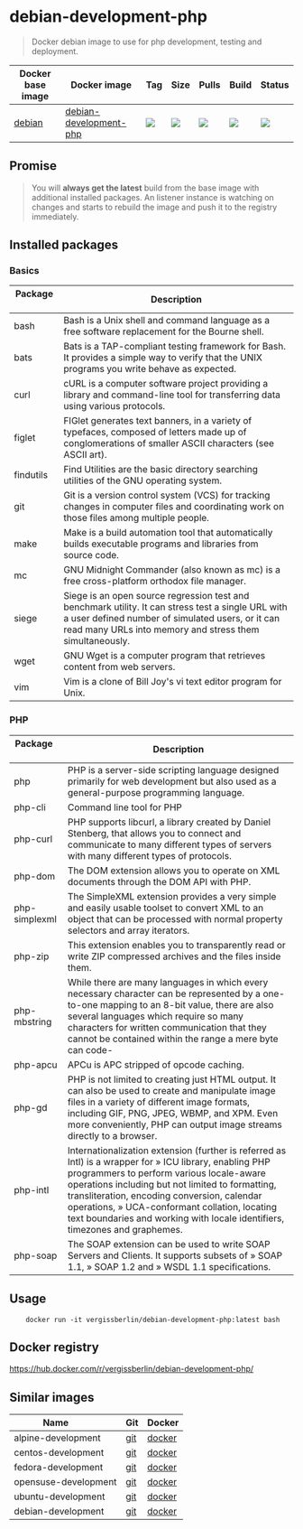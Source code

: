 # debian-development-php

> Docker debian image to use for php development, testing and deployment.

| Docker base image | Docker image                | Tag           | Size   | Pulls  | Build  | Status |
| ----------------- | --------------------------- | ------------- | ------ | ------ | ------ | ------ |
| [debian][1]       | [debian-development-php][2] | [![][9]][11]  | ![][4] | ![][6] | ![][7] | ![][8] |

[1]: https://hub.docker.com/_/debian/
[2]: https://hub.docker.com/r/vergissberlin/debian-development-php/
[3]: https://hub.docker.com/r/vergissberlin/debian-development-php/tags/
[4]: https://images.microbadger.com/badges/image/vergissberlin/debian-development-php.svg
[6]: https://img.shields.io/docker/pulls/vergissberlin/debian-development-php.svg?style=flat-square
[7]: https://img.shields.io/docker/automated/vergissberlin/debian-development-php.svg?style=flat-square
[8]: https://img.shields.io/docker/build/vergissberlin/debian-development-php.svg?style=flat-square
[9]: https://images.microbadger.com/badges/version/vergissberlin/debian-development-php.svg
[11]: https://microbadger.com/images/vergissberlin/debian-development-php:latest

## Promise

> You will **always get the latest** build from the base image with additional installed packages.
> An listener instance is watching on changes and starts to rebuild the image and push it to the registry immediately.


## Installed packages

### Basics

| Package       | Description                                                                                                |
| ------------- | ---------------------------------------------------------------------------------------------------------- |
| bash          | Bash is a Unix shell and command language as a free software replacement for the Bourne shell.             |
| bats          | Bats is a TAP-compliant testing framework for Bash. It provides a simple way to verify that the UNIX programs you write behave as expected. |
| curl          | cURL is a computer software project providing a library and command-line tool for transferring data using various protocols. |
| figlet        | FIGlet generates text banners, in a variety of typefaces, composed of letters made up of conglomerations of smaller ASCII characters (see ASCII art). |
| findutils     | Find Utilities are the basic directory searching utilities of the GNU operating system.                    |
| git           | Git is a version control system (VCS) for tracking changes in computer files and coordinating work on those files among multiple people. |
| make          | Make is a build automation tool that automatically builds executable programs and libraries from source code. |
| mc            | GNU Midnight Commander (also known as mc) is a free cross-platform orthodox file manager.                  |
| siege         | Siege is an open source regression test and benchmark utility. It can stress test a single URL with a user defined number of simulated users, or it can read many URLs into memory and stress them simultaneously. |
| wget          | GNU Wget is a computer program that retrieves content from web servers.                                    |
| vim           | Vim is a clone of Bill Joy's vi text editor program for Unix.                                              |

### PHP

| Package       | Description                                                                                                                             |
| ------------- | --------------------------------------------------------------------------------------------------------------------------------------- |
| php           | PHP is a server-side scripting language designed primarily for web development but also used as a general-purpose programming language. |
| php-cli       | Command line tool for PHP |
| php-curl      | PHP supports libcurl, a library created by Daniel Stenberg, that allows you to connect and communicate to many different types of servers with many different types of protocols.|
| php-dom       | The DOM extension allows you to operate on XML documents through the DOM API with PHP. |
| php-simplexml | The SimpleXML extension provides a very simple and easily usable toolset to convert XML to an object that can be processed with normal property selectors and array iterators. |
| php-zip       | This extension enables you to transparently read or write ZIP compressed archives and the files inside them. |
| php-mbstring  | While there are many languages in which every necessary character can be represented by a one-to-one mapping to an 8-bit value, there are also several languages which require so many characters for written communication that they cannot be contained within the range a mere byte can code- |
| php-apcu      | APCu is APC stripped of opcode caching. |
| php-gd        | PHP is not limited to creating just HTML output. It can also be used to create and manipulate image files in a variety of different image formats, including GIF, PNG, JPEG, WBMP, and XPM. Even more conveniently, PHP can output image streams directly to a browser. |
| php-intl      | Internationalization extension (further is referred as Intl) is a wrapper for » ICU library, enabling PHP programmers to perform various locale-aware operations including but not limited to formatting, transliteration, encoding conversion, calendar operations, » UCA-conformant collation, locating text boundaries and working with locale identifiers, timezones and graphemes. |
| php-soap      | The SOAP extension can be used to write SOAP Servers and Clients. It supports subsets of » SOAP 1.1, » SOAP 1.2 and » WSDL 1.1 specifications. |

## Usage

        docker run -it vergissberlin/debian-development-php:latest bash


## Docker registry

https://hub.docker.com/r/vergissberlin/debian-development-php/


## Similar images

| Name                  | Git       | Docker       |
| --------------------- | --------- | ------------ |
| alpine-development    | [git][20] | [docker][25] |
| centos-development    | [git][30] | [docker][35] |
| fedora-development    | [git][40] | [docker][45] |
| opensuse-development  | [git][50] | [docker][55] |
| ubuntu-development    | [git][60] | [docker][65] |
| debian-development    | [git][70] | [docker][75] |

[20]: https://github.com/vergissberlin/alpine-development
[25]: https://hub.docker.com/r/vergissberlin/alpine-development/
[30]: https://github.com/vergissberlin/centos-development
[35]: https://hub.docker.com/r/vergissberlin/centos-development/
[40]: https://github.com/vergissberlin/fedora-development
[45]: https://hub.docker.com/r/vergissberlin/fedora-development/
[50]: https://github.com/vergissberlin/opensuse-development
[55]: https://hub.docker.com/r/vergissberlin/opensuse-development/
[60]: https://github.com/vergissberlin/ubuntu-development
[65]: https://hub.docker.com/r/vergissberlin/ubuntu-development/
[70]: https://github.com/vergissberlin/debian-development
[75]: https://hub.docker.com/r/vergissberlin/debian-development/
